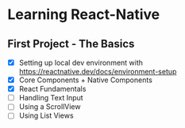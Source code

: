 # Learning React-Native

## First Project - The Basics
- [x] Setting up local dev environment with https://reactnative.dev/docs/environment-setup
- [x] Core Components + Native Components
- [x] React Fundamentals
- [ ] Handling Text Input
- [ ] Using a ScrollView
- [ ] Using List Views